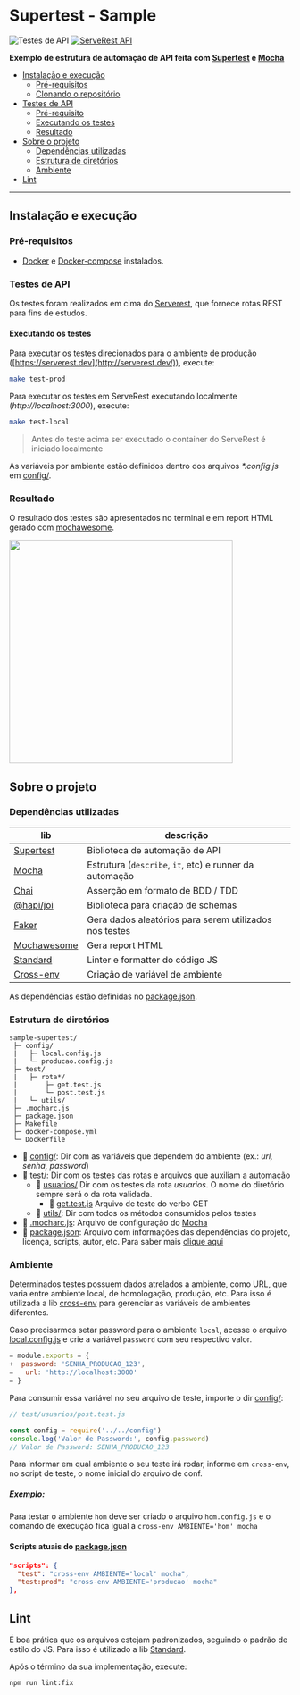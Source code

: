 # Supertest - Sample

![Testes de API](https://github.com/PauloGoncalvesBH/sample-supertest/workflows/Testes%20de%20API/badge.svg)
[![ServeRest API](https://img.shields.io/badge/API-ServeRest-green)](https://github.com/PauloGoncalvesBH/ServeRest/)

**Exemplo de estrutura de automação de API feita com [Supertest](https://www.npmjs.com/package/supertest) e [Mocha](https://www.npmjs.com/package/mocha)**

- [Instalação e execução](#instalação-e-execução)
  - [Pré-requisitos](#pré-requisitos)
  - [Clonando o repositório](#clonando-o-repositório)
- [Testes de API](#testes-de-api)
  - [Pré-requisito](#pré-requisito)
  - [Executando os testes](#executando-os-testes)
  - [Resultado](#resultado)
- [Sobre o projeto](#sobre-o-projeto)
  - [Dependências utilizadas](#dependências-utilizadas)
  - [Estrutura de diretórios](#estrutura-de-diretórios)
  - [Ambiente](#ambiente)
- [Lint](#lint)

---

## Instalação e execução

### Pré-requisitos

- [Docker](https://docs.docker.com/get-docker/) e [Docker-compose](https://docs.docker.com/compose/install/) instalados.

### Testes de API

Os testes foram realizados em cima do [Serverest](https://github.com/PauloGoncalvesBH/ServeRest), que fornece rotas REST para fins de estudos.

#### Executando os testes

Para executar os testes direcionados para o ambiente de produção ([https://serverest.dev](http://serverest.dev/)), execute:

```sh
make test-prod
```

Para executar os testes em ServeRest executando localmente (_http://localhost:3000_), execute:

```sh
make test-local
```

> Antes do teste acima ser executado o container do ServeRest é iniciado localmente

As variáveis por ambiente estão definidos dentro dos arquivos _*.config.js_ em [config/](config).

### Resultado

O resultado dos testes são apresentados no terminal e em report HTML gerado com [mochawesome](https://www.npmjs.com/package/mochawesome).

<img src=https://user-images.githubusercontent.com/29241659/83446839-cbe8d380-a425-11ea-991b-c36cb0337859.png height="400">

## Sobre o projeto

### Dependências utilizadas
| lib | descrição
| --- | ---
| [Supertest](https://www.npmjs.com/package/supertest) | Biblioteca de automação de API
| [Mocha](https://www.npmjs.com/package/mocha) | Estrutura (`describe`, `it`, etc) e runner da automação
| [Chai](https://www.npmjs.com/package/chai)| Asserção em formato de BDD / TDD
| [@hapi/joi](https://www.npmjs.com/package/@hapi/joi) | Biblioteca para criação de schemas
| [Faker](https://www.npmjs.com/package/faker)| Gera dados aleatórios para serem utilizados nos testes
| [Mochawesome](https://www.npmjs.com/package/mochawesome)| Gera report HTML
| [Standard](https://www.npmjs.com/package/standard)| Linter e formatter do código JS
| [Cross-env](https://www.npmjs.com/package/cross-env)| Criação de variável de ambiente

As dependências estão definidas no [package.json](./package.json).

### Estrutura de diretórios

```
sample-supertest/
 ├─ config/
 |   ├─ local.config.js
 |   └─ producao.config.js
 ├─ test/
 |   ├─ rota*/
 |       ├─ get.test.js
 |       └─ post.test.js
 |   └─ utils/
 ├─ .mocharc.js
 ├─ package.json
 ├─ Makefile
 ├─ docker-compose.yml
 └─ Dockerfile
```

- :file_folder: [config/](config): Dir com as variáveis que dependem do ambiente (ex.: _url, senha, password_)
- :file_folder: [test/](test): Dir com os testes das rotas e arquivos que auxiliam a automação
  - :file_folder: [usuarios/](test/usuarios) Dir com os testes da rota _usuarios_. O nome do diretório sempre será o da rota validada.
    - :page_with_curl: [get.test.js](test/usuarios/get.test.js) Arquivo de teste do verbo GET
  - :file_folder: [utils/](test/utils): Dir com todos os métodos consumidos pelos testes
- :page_with_curl: [.mocharc.js](.mocharc.js): Arquivo de configuração do [Mocha](https://www.npmjs.com/package/mocha)
- :page_with_curl: [package.json](package.json): Arquivo com informações das dependências do projeto, licença, scripts, autor, etc. Para saber mais [clique aqui](https://docs.npmjs.com/files/package.json)

### Ambiente

Determinados testes possuem dados atrelados a ambiente, como URL, que varia entre ambiente local, de homologação, produção, etc. Para isso é utilizada a lib [cross-env](https://www.npmjs.com/package/cross-env) para gerenciar as variáveis de ambientes diferentes.

Caso precisarmos setar password para o ambiente `local`, acesse o arquivo [local.config.js](config/local.config.js) e crie a variável `password` com seu respectivo valor.

``` js
= module.exports = {
+  password: 'SENHA_PRODUCAO_123',
=   url: 'http://localhost:3000'
= }
```

Para consumir essa variável no seu arquivo de teste, importe o dir [config/](config):
``` js
// test/usuarios/post.test.js

const config = require('../../config')
console.log('Valor de Password:', config.password)
// Valor de Password: SENHA_PRODUCAO_123
```

Para informar em qual ambiente o seu teste irá rodar, informe em `cross-env`, no script de teste, o nome inicial do arquivo de conf.

##### Exemplo:

Para testar o ambiente `hom` deve ser criado o arquivo `hom.config.js` e o comando de execução fica igual a `cross-env AMBIENTE='hom' mocha`

#### Scripts atuais do [package.json](package.json)

``` json
"scripts": {
  "test": "cross-env AMBIENTE='local' mocha",
  "test:prod": "cross-env AMBIENTE='producao' mocha"
},
```

## Lint

É boa prática que os arquivos estejam padronizados, seguindo o padrão de estilo do JS.
Para isso é utilizado a lib [Standard](https://www.npmjs.com/package/standard).

Após o término da sua implementação, execute:

`npm run lint:fix`
